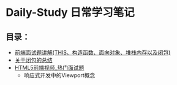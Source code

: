 # Daily-Study 日常学习笔记
## 目录：
- [前端面试题讲解(THIS、构造函数、面向对象、堆栈内存以及闭包)](https://github.com/EsunR/Daily-Study/blob/master/Note/%E5%89%8D%E7%AB%AF%E9%9D%A2%E8%AF%95%E9%A2%98%E8%AE%B2%E8%A7%A3(THIS%E3%80%81%E6%9E%84%E9%80%A0%E5%87%BD%E6%95%B0%E3%80%81%E9%9D%A2%E5%90%91%E5%AF%B9%E8%B1%A1%E3%80%81%E5%A0%86%E6%A0%88%E5%86%85%E5%AD%98%E4%BB%A5%E5%8F%8A%E9%97%AD%E5%8C%85).md)
- [关于闭包的总结](https://github.com/EsunR/Daily-Study/blob/master/Note/%E9%97%AD%E5%8C%85%E6%80%BB%E7%BB%93.md)
- [HTML5前端视频_热门面试题](https://github.com/EsunR/Daily-Study/blob/master/Note/HTML5%E5%89%8D%E7%AB%AF%E8%A7%86%E9%A2%91_%E7%83%AD%E9%97%A8%E9%9D%A2%E8%AF%95%E9%A2%98.md)
  - 响应式开发中的Viewport概念